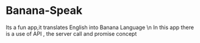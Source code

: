 # Banana-Speak
Its a fun app,it translates English into Banana Language \n
In this app there is a use of API , the server call and promise concept
